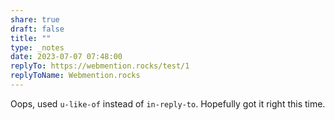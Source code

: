 ```yaml
---
share: true
draft: false
title: ""
type: _notes
date: 2023-07-07 07:48:00
replyTo: https://webmention.rocks/test/1
replyToName: Webmention.rocks
---
```


Oops, used `u-like-of` instead of `in-reply-to`. Hopefully got it right this time.